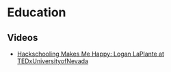 # Education

## Videos
* [Hackschooling Makes Me Happy: Logan LaPlante at TEDxUniversityofNevada](http://www.youtube.com/watch?v=h11u3vtcpaY)
